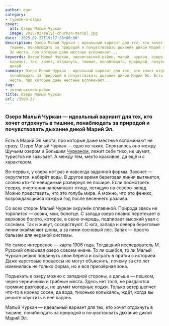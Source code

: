 ```yaml
---
author: egor
category:
- туризм-и-отдых
cover:
  alt: Озеро Малый Чуркан
  image: 2025/02/malyj-churkan-mariel.jpg
date: '2025-02-22T19:17:28+00:00'
description: Озеро Малый Чуркан — идеальный вариант для тех, кто хочет отдохнуть в
  тишине, понаблюдать за природой и почувствовать дыхание дикой Марий Эл. Есть в Марий
  Эл места, про которые даже местные вспоминают...
keywords: Озеро Малый Чуркан, звениговский-район, малый, чуркан, озеро, марий, идеальный,
  вариант, тех, хочет, отдохнуть, тишине, понаблюдать, природой, почувствовать, дыхание,
  дикой
summary: Озеро Малый Чуркан — идеальный вариант для тех, кто хочет отдохнуть в тишине,
  понаблюдать за природой и почувствовать дыхание дикой Марий Эл. Есть в Марий Эл
  места, про которые даже местные вспоминают...
tag:
- звениговский-район
title: Озеро Малый Чуркан
url: /3998-2/
---
```


### Озеро Малый Чуркан — идеальный вариант для тех, кто хочет отдохнуть в тишине, понаблюдать за природой и почувствовать дыхание дикой Марий Эл.

Есть в Марий Эл места, про которые даже местные вспоминают не сразу. Озеро Малый Чуркан — одно из таких. Спряталось оно между Щучьим озером и Большим [Чурканом](/ozero-churkan/), лежит себе тихо, не шумит, туристов не зазывает. А между тем, место красивое, да ещё и с характером.

Во-первых, у озера нет раз и навсегда заданной формы. Захочет — округлится, наберёт воды. В другое время береговая линия вытянется, словно кто-то невидимый развернул её пошире. Если посмотреть сверху, очертания напоминают птицу, летящую на северо-запад. Можно представить, что это голубь мира. А можно, что это феникс, возрождающийся каждый год после весеннего разлива.

Со всех сторон Малый Чуркан окружён сплавиной. Природа здесь не торопится — осоки, мхи, болотце. С запада озеро плавно перетекает в верховое болото, которое, в свою очередь, подпирает высокий увал с соснами. Так и живут, соседствуют. С юга, запада и севера береговые линии окаймляют дюны, а за ними сосновый лес. Запах — просто бальзам для нервной системы.

Но самое интересное — карта 1906 года. Тогдашний исследователь М. Рузский описывал озеро совсем иначе. То ли ошибся, то ли Малый Чуркан решил подвинуть свои берега и сыграть в прятки с историей. Даже карстовые процессы не могут объяснить, почему за сто лет изменилась не только форма, но и вся приозёрная зона.

Подъехать к озеру можно с западной стороны, а дальше — пешком, через черничники и грибные места. Здесь нет толп, не раздаются громкие разговоры, не шумят моторные лодки. Только ветер шепчет что-то в кронах сосен, да вода, тихонько колыхаясь, ждёт, когда вы решите опустить в неё ладонь.

Малый Чуркан — идеальный вариант для тех, кто хочет отдохнуть в тишине, понаблюдать за природой и почувствовать дыхание дикой Марий Эл.